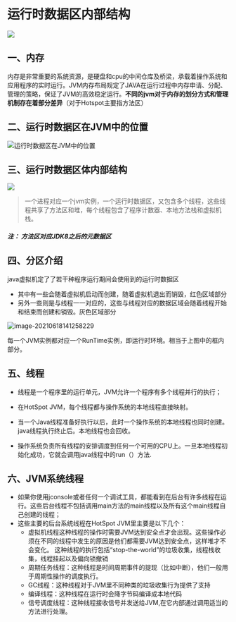 # 运行时数据区内部结构

![](https://gitee.com/ShaoxiongDu/imageBed/raw/master//images/JVM%E5%BA%95%E5%B1%82%E4%BD%93%E7%B3%BB.jpg)

## 一、内存

内存是非常重要的系统资源，是硬盘和cpu的中间仓库及桥梁，承载着操作系统和应用程序的实时运行。JVM内存布局规定了JAVA在运行过程中内存申请、分配、管理的策略，保证了JVM的高效稳定运行。**不同的jvm对于内存的划分方式和管理机制存在着部分差异**（对于Hotspot主要指方法区）

## 二、运行时数据区在JVM中的位置

![运行时数据区在JVM中的位置](https://gitee.com/ShaoxiongDu/imageBed/raw/master/%E7%AC%AC03%E7%AB%A0_%E5%BC%95%E5%85%A5%E8%BF%90%E8%A1%8C%E6%97%B6%E6%95%B0%E6%8D%AE%E5%8C%BA.jpg)

## 三、运行时数据区体内部结构

![](https://gitee.com/ShaoxiongDu/imageBed/raw/master/image-20210618145119065.png)
> 一个进程对应一个jvm实例，一个运行时数据区，又包含多个线程，这些线程共享了方法区和堆，每个线程包含了程序计数器、本地方法栈和虚拟机栈。

##### 注： 方法区对应JDK8之后的元数据区 

## 四、分区介绍

java虚拟机定了了若干种程序运行期间会使用到的运行时数据区

- 其中有一些会随着虚拟机启动而创建，随着虚拟机退出而销毁，红色区域部分
- 另外一些则是与线程一一对应的，这些与线程对应的数据区域会随着线程开始和结束而创建和销毁。灰色区域部分

![image-20210618141258229](https://gitee.com/ShaoxiongDu/imageBed/raw/master/image-20210618141258229.png)

每一个JVM实例都对应一个RunTime实例，即运行时环境。相当于上图中的框内部分。

## 五、线程

- 线程是一个程序里的运行单元，JVM允许一个程序有多个线程并行的执行；

- 在HotSpot JVM，每个线程都与操作系统的本地线程直接映射。

- 当一个Java线程准备好执行以后，此时一个操作系统的本地线程也同时创建。java线程执行终止后。本地线程也会回收。

- 操作系统负责所有线程的安排调度到任何一个可用的CPU上。一旦本地线程初始化成功，它就会调用java线程中的run（）方法.

## 六、JVM系统线程



- 如果你使用jconsole或者任何一个调试工具，都能看到在后台有许多线程在运行。这些后台线程不包括调用main方法的main线程以及所有这个main线程自己创建的线程；
- 这些主要的后台系统线程在HotSpot JVM里主要是以下几个：
  - 虚拟机线程这种线程的操作时需要JVM达到安全点才会出现。这些操作必须在不同的线程中发生的原因是他们都需要JVM达到安全点，这样堆才不会变化。
    这种线程的执行包括“stop-the-world”的垃圾收集，线程栈收集，线程挂起以及偏向锁撤销
  - 周期任务线程：这种线程是时间周期事件的提现（比如中断），他们一般用于周期性操作的调度执行。
  - GC线程：这种线程对于JVM里不同种类的垃圾收集行为提供了支持
  - 编译线程：这种线程在运行时会降字节码编译成本地代码
  - 信号调度线程：这种线程接收信号并发送给JVM,在它内部通过调用适当的方法进行处理。
